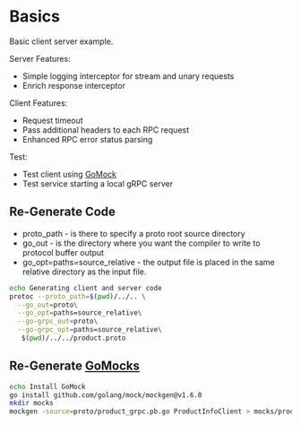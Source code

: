 # Basics

Basic client server example.

Server Features:

- Simple logging interceptor for stream and unary requests
- Enrich response interceptor

Client Features:

- Request timeout
- Pass additional headers to each RPC request
- Enhanced RPC error status parsing

Test:

- Test client using [GoMock](https://github.com/golang/mock)
- Test service starting a local gRPC server

## Re-Generate Code

- proto_path - is there to specify a proto root source directory
- go_out - is the directory where you want the compiler to write to protocol buffer output
- go_opt=paths=source_relative - the output file is placed in the same relative directory as the input file.

```bash
echo Generating client and server code
protoc --proto_path=$(pwd)/../.. \
  --go_out=proto\
  --go_opt=paths=source_relative\
  --go-grpc_out=proto\
  --go-grpc_opt=paths=source_relative\
   $(pwd)/../../product.proto
```

## Re-Generate [GoMocks](https://github.com/golang/mock)

```bash
echo Install GoMock 
go install github.com/golang/mock/mockgen@v1.6.0
mkdir mocks
mockgen -source=proto/product_grpc.pb.go ProductInfoClient > mocks/productinfo_mock.go
```
